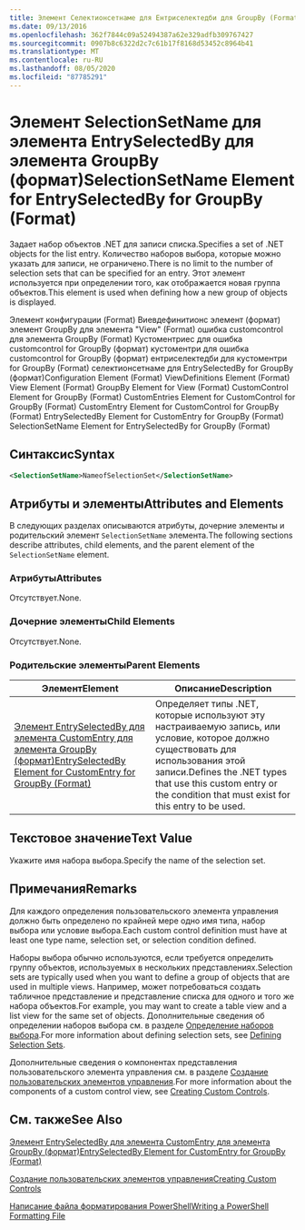 ```yaml
---
title: Элемент Селектионсетнаме для Ентриселектедби для GroupBy (Format) | Документация Майкрософт
ms.date: 09/13/2016
ms.openlocfilehash: 362f7844c09a52494387a62e329adfb309767427
ms.sourcegitcommit: 0907b8c6322d2c7c61b17f8168d53452c8964b41
ms.translationtype: MT
ms.contentlocale: ru-RU
ms.lasthandoff: 08/05/2020
ms.locfileid: "87785291"
---
```

# <a name="selectionsetname-element-for-entryselectedby-for-groupby-format"></a><span data-ttu-id="f16a8-102">Элемент SelectionSetName для элемента EntrySelectedBy для элемента GroupBy (формат)</span><span class="sxs-lookup"><span data-stu-id="f16a8-102">SelectionSetName Element for EntrySelectedBy for GroupBy (Format)</span></span>

<span data-ttu-id="f16a8-103">Задает набор объектов .NET для записи списка.</span><span class="sxs-lookup"><span data-stu-id="f16a8-103">Specifies a set of .NET objects for the list entry.</span></span> <span data-ttu-id="f16a8-104">Количество наборов выбора, которые можно указать для записи, не ограничено.</span><span class="sxs-lookup"><span data-stu-id="f16a8-104">There is no limit to the number of selection sets that can be specified for an entry.</span></span> <span data-ttu-id="f16a8-105">Этот элемент используется при определении того, как отображается новая группа объектов.</span><span class="sxs-lookup"><span data-stu-id="f16a8-105">This element is used when defining how a new group of objects is displayed.</span></span>

<span data-ttu-id="f16a8-106">Элемент конфигурации (Format) Виевдефинитионс элемент (формат) элемент GroupBy для элемента "View" (Format) ошибка customcontrol для элемента GroupBy (Format) Кустоментриес для ошибка customcontrol for GroupBy (формат) кустоментри для ошибка customcontrol for GroupBy (формат) ентриселектедби для кустоментри for GroupBy (Format) селектионсетнаме для EntrySelectedBy for GroupBy (формат)</span><span class="sxs-lookup"><span data-stu-id="f16a8-106">Configuration Element (Format) ViewDefinitions Element (Format) View Element (Format) GroupBy Element for View (Format) CustomControl Element for GroupBy (Format) CustomEntries Element for CustomControl for GroupBy (Format) CustomEntry Element for CustomControl for GroupBy (Format) EntrySelectedBy Element for CustomEntry for GroupBy (Format) SelectionSetName Element for EntrySelectedBy for GroupBy (Format)</span></span>

## <a name="syntax"></a><span data-ttu-id="f16a8-107">Синтаксис</span><span class="sxs-lookup"><span data-stu-id="f16a8-107">Syntax</span></span>

```xml
<SelectionSetName>NameofSelectionSet</SelectionSetName>
```

## <a name="attributes-and-elements"></a><span data-ttu-id="f16a8-108">Атрибуты и элементы</span><span class="sxs-lookup"><span data-stu-id="f16a8-108">Attributes and Elements</span></span>

<span data-ttu-id="f16a8-109">В следующих разделах описываются атрибуты, дочерние элементы и родительский элемент `SelectionSetName` элемента.</span><span class="sxs-lookup"><span data-stu-id="f16a8-109">The following sections describe attributes, child elements, and the parent element of the `SelectionSetName` element.</span></span>

### <a name="attributes"></a><span data-ttu-id="f16a8-110">Атрибуты</span><span class="sxs-lookup"><span data-stu-id="f16a8-110">Attributes</span></span>

<span data-ttu-id="f16a8-111">Отсутствует.</span><span class="sxs-lookup"><span data-stu-id="f16a8-111">None.</span></span>

### <a name="child-elements"></a><span data-ttu-id="f16a8-112">Дочерние элементы</span><span class="sxs-lookup"><span data-stu-id="f16a8-112">Child Elements</span></span>

<span data-ttu-id="f16a8-113">Отсутствует.</span><span class="sxs-lookup"><span data-stu-id="f16a8-113">None.</span></span>

### <a name="parent-elements"></a><span data-ttu-id="f16a8-114">Родительские элементы</span><span class="sxs-lookup"><span data-stu-id="f16a8-114">Parent Elements</span></span>

|<span data-ttu-id="f16a8-115">Элемент</span><span class="sxs-lookup"><span data-stu-id="f16a8-115">Element</span></span>|<span data-ttu-id="f16a8-116">Описание</span><span class="sxs-lookup"><span data-stu-id="f16a8-116">Description</span></span>|
|-------------|-----------------|
|[<span data-ttu-id="f16a8-117">Элемент EntrySelectedBy для элемента CustomEntry для элемента GroupBy (формат)</span><span class="sxs-lookup"><span data-stu-id="f16a8-117">EntrySelectedBy Element for CustomEntry for GroupBy (Format)</span></span>](./entryselectedby-element-for-customentry-for-groupby-format.md)|<span data-ttu-id="f16a8-118">Определяет типы .NET, которые используют эту настраиваемую запись, или условие, которое должно существовать для использования этой записи.</span><span class="sxs-lookup"><span data-stu-id="f16a8-118">Defines the .NET types that use this custom entry or the condition that must exist for this entry to be used.</span></span>|

## <a name="text-value"></a><span data-ttu-id="f16a8-119">Текстовое значение</span><span class="sxs-lookup"><span data-stu-id="f16a8-119">Text Value</span></span>

<span data-ttu-id="f16a8-120">Укажите имя набора выбора.</span><span class="sxs-lookup"><span data-stu-id="f16a8-120">Specify the name of the selection set.</span></span>

## <a name="remarks"></a><span data-ttu-id="f16a8-121">Примечания</span><span class="sxs-lookup"><span data-stu-id="f16a8-121">Remarks</span></span>

<span data-ttu-id="f16a8-122">Для каждого определения пользовательского элемента управления должно быть определено по крайней мере одно имя типа, набор выбора или условие выбора.</span><span class="sxs-lookup"><span data-stu-id="f16a8-122">Each custom control definition must have at least one type name, selection set, or selection condition defined.</span></span>

<span data-ttu-id="f16a8-123">Наборы выбора обычно используются, если требуется определить группу объектов, используемых в нескольких представлениях.</span><span class="sxs-lookup"><span data-stu-id="f16a8-123">Selection sets are typically used when you want to define a group of objects that are used in multiple views.</span></span> <span data-ttu-id="f16a8-124">Например, может потребоваться создать табличное представление и представление списка для одного и того же набора объектов.</span><span class="sxs-lookup"><span data-stu-id="f16a8-124">For example, you may want to create a table view and a list view for the same set of objects.</span></span> <span data-ttu-id="f16a8-125">Дополнительные сведения об определении наборов выбора см. в разделе [Определение наборов выбора](./defining-selection-sets.md).</span><span class="sxs-lookup"><span data-stu-id="f16a8-125">For more information about defining selection sets, see [Defining Selection Sets](./defining-selection-sets.md).</span></span>

<span data-ttu-id="f16a8-126">Дополнительные сведения о компонентах представления пользовательского элемента управления см. в разделе [Создание пользовательских элементов управления](./creating-custom-controls.md).</span><span class="sxs-lookup"><span data-stu-id="f16a8-126">For more information about the components of a custom control view, see [Creating Custom Controls](./creating-custom-controls.md).</span></span>

## <a name="see-also"></a><span data-ttu-id="f16a8-127">См. также</span><span class="sxs-lookup"><span data-stu-id="f16a8-127">See Also</span></span>

[<span data-ttu-id="f16a8-128">Элемент EntrySelectedBy для элемента CustomEntry для элемента GroupBy (формат)</span><span class="sxs-lookup"><span data-stu-id="f16a8-128">EntrySelectedBy Element for CustomEntry for GroupBy (Format)</span></span>](./entryselectedby-element-for-customentry-for-groupby-format.md)

[<span data-ttu-id="f16a8-129">Создание пользовательских элементов управления</span><span class="sxs-lookup"><span data-stu-id="f16a8-129">Creating Custom Controls</span></span>](./creating-custom-controls.md)

[<span data-ttu-id="f16a8-130">Написание файла форматирования PowerShell</span><span class="sxs-lookup"><span data-stu-id="f16a8-130">Writing a PowerShell Formatting File</span></span>](./writing-a-powershell-formatting-file.md)
